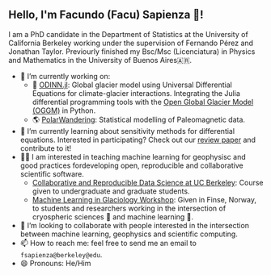 ## Hello, I'm Facundo (Facu) Sapienza 👋!

I am a PhD candidate in the Department of Statistics at the University of California Berkeley working under the supervision of Fernando Pérez and Jonathan Taylor. Previourly finished my Bsc/Msc (Licenciatura) in Physics and Mathematics in the University of Buenos Aires🇦🇷.

- 🔭 I’m currently working on:
    - 🧊 [ODINN.jl](https://github.com/ODINN-SciML/ODINN.jl): Global glacier model using Universal Differential Equations for climate-glacier interactions. Integrating the Julia differential programming tools with the [Open Global Glacier Model (OGGM)](https://oggm.org/) in Python.
    - 🌎 [PolarWandering](https://github.com/PolarWandering): Statistical modelling of Paleomagnetic data. 
- 🌱 I’m currently learning about sensitivity methods for differential equations. Interested in participating? Check out our [review paper](https://github.com/ODINN-SciML/review-diffeq-gradient) and contribute to it!
- 👨‍🏫 I am interested in teaching machine learning for geophysisc and good practices fordeveloping  open, reproducible and collaborative scientific software. 
    - [Collaborative and Reproducible Data Science at UC Berkeley](https://ucb-stat-159-s23.github.io/site/): Course given to undergraduate and graduate students.
    - [Machine Learning in Glaciology Workshop](https://machine-learning-in-glaciology-workshop.github.io): Given in Finse, Norway, to students and researchers working in the intersection of cryospheric sciences 🧊 and machine learning 🤖. 
- 👯 I’m looking to collaborate with people interested in the intersection between machine learning, geophysics and scientific computing.
- 📫 How to reach me: feel free to send me an email to `fsapienza@berkeley@edu`.
- 😄 Pronouns: He/Him
